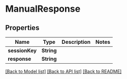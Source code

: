 # ManualResponse

## Properties
Name | Type | Description | Notes
------------ | ------------- | ------------- | -------------
**sessionKey** | **String** |  | 
**response** | **String** |  | 

[[Back to Model list]](../README.md#documentation-for-models) [[Back to API list]](../README.md#documentation-for-api-endpoints) [[Back to README]](../README.md)


